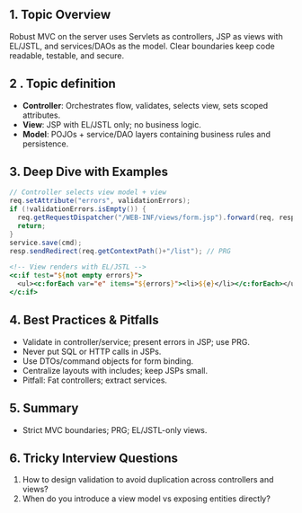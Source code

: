 ## 1. Topic Overview

Robust MVC on the server uses Servlets as controllers, JSP as views with EL/JSTL, and services/DAOs as the model. Clear boundaries keep code readable, testable, and secure.

## 2 . Topic definition

- **Controller**: Orchestrates flow, validates, selects view, sets scoped attributes.
- **View**: JSP with EL/JSTL only; no business logic.
- **Model**: POJOs + service/DAO layers containing business rules and persistence.

## 3. Deep Dive with Examples

```java
// Controller selects view model + view
req.setAttribute("errors", validationErrors);
if (!validationErrors.isEmpty()) {
  req.getRequestDispatcher("/WEB-INF/views/form.jsp").forward(req, resp);
  return;
}
service.save(cmd);
resp.sendRedirect(req.getContextPath()+"/list"); // PRG
```

```jsp
<!-- View renders with EL/JSTL -->
<c:if test="${not empty errors}">
  <ul><c:forEach var="e" items="${errors}"><li>${e}</li></c:forEach></ul>
</c:if>
```

## 4. Best Practices & Pitfalls

- Validate in controller/service; present errors in JSP; use PRG.
- Never put SQL or HTTP calls in JSPs.
- Use DTOs/command objects for form binding.
- Centralize layouts with includes; keep JSPs small.
- Pitfall: Fat controllers; extract services.

## 5. Summary

- Strict MVC boundaries; PRG; EL/JSTL-only views.

## 6. Tricky Interview Questions

1) How to design validation to avoid duplication across controllers and views?
2) When do you introduce a view model vs exposing entities directly?
